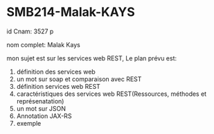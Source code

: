 # SMB214-Malak-KAYS

id Cnam: 3527 p

nom complet: Malak Kays

mon sujet est sur les services web REST, 
Le plan prévu est:

1. définition des services web
2. un mot sur soap et comparaison avec REST
3. définition services web REST
4. caractéristiques des services web REST(Ressources, méthodes et représenatation)
5. un mot sur JSON
6. Annotation JAX-RS
7. exemple
